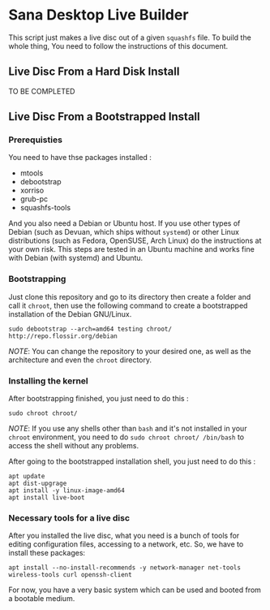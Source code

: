 # Sana Desktop Live Builder

This script just makes a live disc out of a given `squashfs` file. To build the whole thing, You need to follow the instructions of this document. 

## Live Disc From a Hard Disk Install

TO BE COMPLETED

## Live Disc From a Bootstrapped Install 

### Prerequisties 

You need to have thse packages installed : 

* mtools 
* debootstrap
* xorriso 
* grub-pc 
* squashfs-tools 

And you also need a Debian or Ubuntu host. If you use other types of Debian (such as Devuan, which ships without `systemd`) or other Linux distributions (such as Fedora, OpenSUSE, Arch Linux) do the instructions at your own risk. This steps are tested in an Ubuntu machine and works fine with Debian (with systemd) and Ubuntu. 

### Bootstrapping 

Just clone this repository and go to its directory then create a folder and call it `chroot`, then use the following command to create a bootstrapped installation of the Debian GNU/Linux. 

```
sudo debootstrap --arch=amd64 testing chroot/ http://repo.flossir.org/debian
``` 

_NOTE_: You can change the repository to your desired one, as well as the architecture and even the `chroot` directory. 

### Installing the kernel 

After bootstrapping finished, you just need to do this : 

```
sudo chroot chroot/
``` 

_NOTE_: If you use any shells other than `bash` and it's not installed in your `chroot` environment, you need to do `sudo chroot chroot/ /bin/bash` to access the shell without any problems.

After going to the bootstrapped installation shell, you just need to do this : 

```
apt update
apt dist-upgrage 
apt install -y linux-image-amd64
apt install live-boot
``` 

### Necessary tools for a live disc 

After you installed the live disc, what you need is a bunch of tools for editing configuration files, accessing to a network, etc. So, we have to install these packages: 

```
apt install --no-install-recommends -y network-manager net-tools wireless-tools curl openssh-client
```

For now, you have a very basic system which can be used and booted from a bootable medium. 
